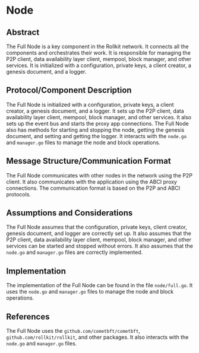 # Node

## Abstract

The Full Node is a key component in the Rollkit network. It connects all the components and orchestrates their work. It is responsible for managing the P2P client, data availability layer client, mempool, block manager, and other services. It is initialized with a configuration, private keys, a client creator, a genesis document, and a logger.

## Protocol/Component Description

The Full Node is initialized with a configuration, private keys, a client creator, a genesis document, and a logger. It sets up the P2P client, data availability layer client, mempool, block manager, and other services. It also sets up the event bus and starts the proxy app connections. The Full Node also has methods for starting and stopping the node, getting the genesis document, and setting and getting the logger. It interacts with the `node.go` and `manager.go` files to manage the node and block operations.

## Message Structure/Communication Format

The Full Node communicates with other nodes in the network using the P2P client. It also communicates with the application using the ABCI proxy connections. The communication format is based on the P2P and ABCI protocols.

## Assumptions and Considerations

The Full Node assumes that the configuration, private keys, client creator, genesis document, and logger are correctly set up. It also assumes that the P2P client, data availability layer client, mempool, block manager, and other services can be started and stopped without errors. It also assumes that the `node.go` and `manager.go` files are correctly implemented.

## Implementation

The implementation of the Full Node can be found in the file `node/full.go`. It uses the `node.go` and `manager.go` files to manage the node and block operations.

## References

The Full Node uses the `github.com/cometbft/cometbft`, `github.com/rollkit/rollkit`, and other packages. It also interacts with the `node.go` and `manager.go` files.

